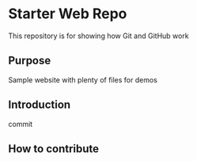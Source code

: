 # Starter Web Repo

This repository is for showing how Git and GitHub work

## Purpose

Sample website with plenty of files for demos

## Introduction

commit

## How to contribute